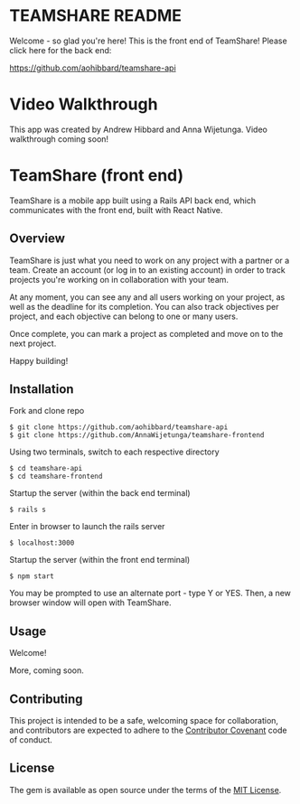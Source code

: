# TEAMSHARE README

Welcome - so glad you're here! This is the front end of TeamShare! Please click here for the back end: 

https://github.com/aohibbard/teamshare-api

# Video Walkthrough

This app was created by Andrew Hibbard and Anna Wijetunga. Video walkthrough coming soon!

# TeamShare (front end)

TeamShare is a mobile app built using a Rails API back end, which communicates with the front end, built with React Native.

## Overview

TeamShare is just what you need to work on any project with a partner or a team. Create an account (or log in to an existing account) in order to track projects you're working on in collaboration with your team.

At any moment, you can see any and all users working on your project, as well as the deadline for its completion. You can also track objectives per project, and each objective can belong to one or many users.

Once complete, you can mark a project as completed and move on to the next project.

Happy building!

## Installation

Fork and clone repo

    $ git clone https://github.com/aohibbard/teamshare-api
    $ git clone https://github.com/AnnaWijetunga/teamshare-frontend

Using two terminals, switch to each respective directory

    $ cd teamshare-api
    $ cd teamshare-frontend

Startup the server (within the back end terminal)

    $ rails s

Enter in browser to launch the rails server

    $ localhost:3000

Startup the server (within the front end terminal)

    $ npm start

You may be prompted to use an alternate port - type Y or YES. Then, a new browser window will open with TeamShare.

## Usage

Welcome!

More, coming soon.

## Contributing

This project is intended to be a safe, welcoming space for collaboration, and contributors are expected to adhere to the [Contributor Covenant](http://contributor-covenant.org) code of conduct.

## License

The gem is available as open source under the terms of the [MIT License](https://opensource.org/licenses/MIT).